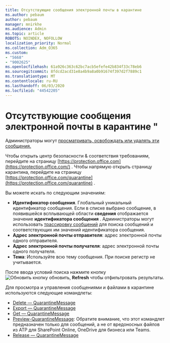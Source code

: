 ```yaml
---
title: Отсутствующие сообщения электронной почты в карантине
ms.author: pebaum
author: pebaum
manager: mnirkhe
ms.audience: Admin
ms.topic: article
ROBOTS: NOINDEX, NOFOLLOW
localization_priority: Normal
ms.collection: Adm_O365
ms.custom:
- "5668"
- "9002625"
ms.openlocfilehash: 61a926c363c62bc7acb5efefe42b834f33c78eb6
ms.sourcegitcommit: 8fdcd2acd31e8a4b9a8a0b91674f397d2f7889c1
ms.translationtype: MT
ms.contentlocale: ru-RU
ms.lasthandoff: 06/03/2020
ms.locfileid: "44542205"
---
```

# <a name="missing-emails-in-quarantine"></a>Отсутствующие сообщения электронной почты в карантине "

Администраторы могут [просматривать, освобождать или удалять эти сообщения.](https://docs.microsoft.com/microsoft-365/security/office-365-security/manage-quarantined-messages-and-files?view=o365-worldwide)

Чтобы открыть центр безопасности & соответствия требованиям, перейдите на страницу [https://protection.office.com](https://protection.office.com/) . Чтобы напрямую открыть страницу карантина, перейдите на страницу [https://protection.office.com/quarantine](https://protection.office.com/quarantine) .  

Вы можете искать по следующим значениям:  

- **Идентификатор сообщения**. Глобальный уникальный идентификатор сообщения. Если в списке выбрано сообщение, в появившейся всплывающей области **сведения** отображается значение **идентификатора сообщения** . Администраторы могут использовать [трассировку сообщений](https://docs.microsoft.com/microsoft-365/security/office-365-security/message-trace-scc?view=o365-worldwide) для поиска сообщений и соответствующих им значений идентификатора сообщения.
- **Адрес электронной почты отправителя**: адрес электронной почты одного отправителя.
- **Адрес электронной почты получателя**: адрес электронной почты одного получателя.
- **Тема**: Используйте всю тему сообщения. При поиске регистр не учитывается.

После ввода условий поиска нажмите кнопку ![ Обновить кнопку обновить, ](https://docs.microsoft.com/microsoft-365/media/scc-quarantine-refresh.png?view=o365-worldwide) **Refresh** чтобы отфильтровать результаты.  

Для просмотра и управления сообщениями и файлами в карантине используются следующие командлеты:
- [Delete — QuarantineMessage](https://docs.microsoft.com/powershell/module/exchange/delete-quarantinemessage)
- [Export — QuarantineMessage](https://docs.microsoft.com/powershell/module/exchange/export-quarantinemessage)
- [Get — QuarantineMessage](https://docs.microsoft.com/powershell/module/exchange/get-quarantinemessage)
- [Preview-QuarantineMessage](https://docs.microsoft.com/powershell/module/exchange/preview-quarantinemessage): Обратите внимание, что этот командлет предназначен только для сообщений, а не от вредоносных файлов из ATP для SharePoint Online, OneDrive для бизнеса или Teams.
- [Release — QuarantineMessage](https://docs.microsoft.com/powershell/module/exchange/release-quarantinemessage)